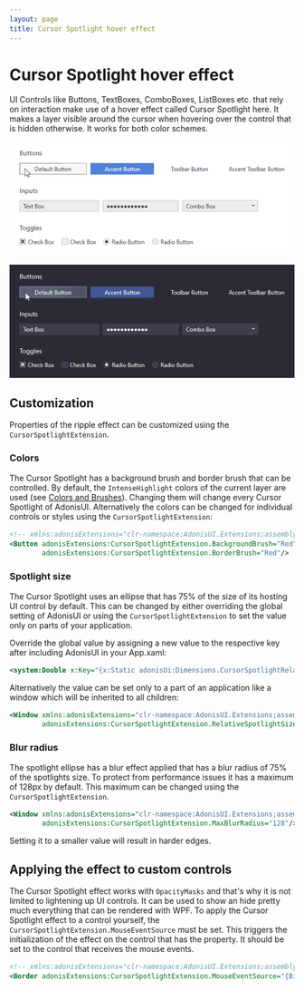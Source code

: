 ```yaml
---
layout: page
title: Cursor Spotlight hover effect
---
```


# Cursor Spotlight hover effect

UI Controls like Buttons, TextBoxes, ComboBoxes, ListBoxes etc. that rely on interaction make use of a hover effect called Cursor Spotlight here. It makes a layer visible around the cursor when hovering over the control that is hidden otherwise. It works for both color schemes.

![Cursor spotlight in light color scheme](../img/adonis-demo-cursor-spotlight-light.gif)

![Cursor spotlight in dark color scheme](../img/adonis-demo-cursor-spotlight-dark.gif)

## Customization

Properties of the ripple effect can be customized using the `CursorSpotlightExtension`.

### Colors

The Cursor Spotlight has a background brush and border brush that can be controlled. By default, the `IntenseHighlight` colors of the current layer are used (see [Colors and Brushes](colors-and-brushes)). Changing them will change every Cursor Spotlight of AdonisUI. Alternatively the colors can be changed for individual controls or styles using the `CursorSpotlightExtension`:

```xml
<!-- xmlns:adonisExtensions="clr-namespace:AdonisUI.Extensions;assembly=AdonisUI" -->
<Button adonisExtensions:CursorSpotlightExtension.BackgroundBrush="Red"
        adonisExtensions:CursorSpotlightExtension.BorderBrush="Red"/>
```

### Spotlight size

The Cursor Spotlight uses an ellipse that has 75% of the size of its hosting UI control by default. This can be changed by either overriding the global setting of AdonisUI or using the `CursorSpotlightExtension` to set the value only on parts of your application.

Override the global value by assigning a new value to the respective key after including AdonisUI in your App.xaml:

```xml
<system:Double x:Key="{x:Static adonisUi:Dimensions.CursorSpotlightRelativeSize}">0.75</system:Double>
```

Alternatively the value can be set only to a part of an application like a window which will be inherited to all children:

```xml
<Window xmlns:adonisExtensions="clr-namespace:AdonisUI.Extensions;assembly=AdonisUI"
        adonisExtensions:CursorSpotlightExtension.RelativeSpotlightSize="0.75"/>
```

### Blur radius

The spotlight ellipse has a blur effect applied that has a blur radius of 75% of the spotlights size. To protect from performance issues it has a maximum of 128px by default. This maximum can be changed using the `CursorSpotlightExtension`.

```xml
<Window xmlns:adonisExtensions="clr-namespace:AdonisUI.Extensions;assembly=AdonisUI"
        adonisExtensions:CursorSpotlightExtension.MaxBlurRadius="128"/>
```

Setting it to a smaller value will result in harder edges.

## Applying the effect to custom controls

The Cursor Spotlight effect works with `OpacityMasks` and that's why it is not limited to lightening up UI controls. It can be used to show an hide pretty much everything that can be rendered with WPF. To apply the Cursor Spotlight effect to a control yourself, the `CursorSpotlightExtension.MouseEventSource` must be set. This triggers the initialization of the effect on the control that has the property. It should be set to the control that receives the mouse events. 

```xml
<!-- xmlns:adonisExtensions="clr-namespace:AdonisUI.Extensions;assembly=AdonisUI" -->
<Border adonisExtensions:CursorSpotlightExtension.MouseEventSource="{Binding RelativeSource={RelativeSource Self}}"/>
```
